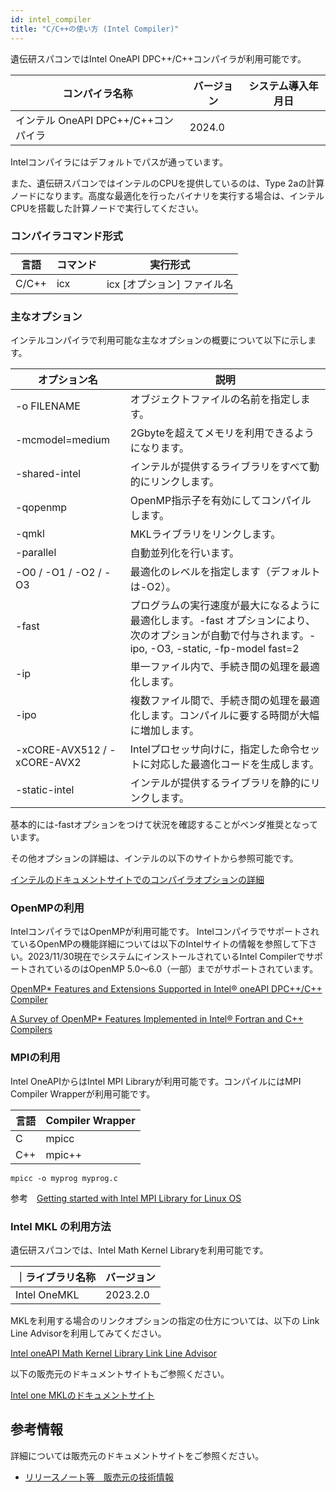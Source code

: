```yaml
---
id: intel_compiler
title: "C/C++の使い方 (Intel Compiler)"
---
```


遺伝研スパコンではIntel OneAPI DPC++/C++コンパイラが利用可能です。

|コンパイラ名称 | バージョン |システム導入年月日|
|--------------|-----------|----------------|
|インテル OneAPI DPC++/C++コンパイラ| 2024.0 | |

Intelコンパイラにはデフォルトでパスが通っています。

また、遺伝研スパコンではインテルのCPUを提供しているのは、Type 2aの計算ノードになります。高度な最適化を行ったバイナリを実行する場合は、インテルCPUを搭載した計算ノードで実行してください。

### コンパイラコマンド形式

|言語 |コマンド |実行形式|
|-----|--------|-------|
|C/C++   | icx    | icx [オプション] ファイル名 |

### 主なオプション

インテルコンパイラで利用可能な主なオプションの概要について以下に示します。

| オプション名 |説明|
|-------------|----|
|-o FILENAME | オブジェクトファイルの名前を指定します。 |
|-mcmodel=medium|2Gbyteを超えてメモリを利用できるようになります。|
|-shared-intel|インテルが提供するライブラリをすべて動的にリンクします。|
|-qopenmp | OpenMP指示子を有効にしてコンパイルします。|
|-qmkl | MKLライブラリをリンクします。 |
|-parallel | 自動並列化を行います。|
|-O0 / -O1 / -O2 / -O3 |最適化のレベルを指定します（デフォルトは-O2）。|
|-fast|プログラムの実行速度が最大になるように最適化します。-fast オプションにより、次のオプションが自動で付与されます。-ipo, -O3, -static, -fp-model fast=2  |
|-ip| 単一ファイル内で、手続き間の処理を最適化します。|
|-ipo| 複数ファイル間で、手続き間の処理を最適化します。コンパイルに要する時間が大幅に増加します。|
|-xCORE-AVX512  /  -xCORE-AVX2 |Intelプロセッサ向けに，指定した命令セットに対応した最適化コードを生成します。|
|-static-intel|インテルが提供するライブラリを静的にリンクします。|


基本的には-fastオプションをつけて状況を確認することがベンダ推奨となっています。

その他オプションの詳細は、インテルの以下のサイトから参照可能です。

[インテルのドキュメントサイトでのコンパイラオプションの詳細](https://www.intel.com/content/www/us/en/docs/dpcpp-cpp-compiler/developer-guide-reference/2023-0/compiler-options.html)

### OpenMPの利用
IntelコンパイラではOpenMPが利用可能です。
IntelコンパイラでサポートされているOpenMPの機能詳細については以下のIntelサイトの情報を参照して下さい。2023/11/30現在でシステムにインストールされているIntel CompilerでサポートされているのはOpenMP 5.0～6.0（一部）までがサポートされています。

[OpenMP* Features and Extensions Supported in Intel® oneAPI DPC++/C++ Compiler](https://www.intel.com/content/www/us/en/developer/articles/technical/openmp-features-and-extensions-supported-in-icx.html)

[A Survey of OpenMP* Features Implemented in Intel® Fortran and C++ Compilers](https://www.intel.com/content/www/us/en/developer/articles/technical/a-survey-of-openmp-features-implemented-in-intel-fortran-and-c-compilers.html)



### MPIの利用

Intel OneAPIからはIntel MPI Libraryが利用可能です。コンパイルにはMPI Compiler Wrapperが利用可能です。

|言語 |Compiler Wrapper |
|-----|----------------|
|C | mpicc|
|C++ | mpic++|

```
mpicc -o myprog myprog.c

```

参考　[Getting started with Intel MPI Library for Linux OS](https://www.intel.com/content/www/us/en/docs/mpi-library/get-started-guide-linux/2021-11/overview.html)


### Intel MKL の利用方法
遺伝研スパコンでは、Intel Math Kernel Libraryを利用可能です。


｜ライブラリ名称| バージョン |
|------------|-----------|
|Intel OneMKL | 2023.2.0|

MKLを利用する場合のリンクオプションの指定の仕方については、以下の Link Line Advisorを利用してみてください。

[Intel oneAPI Math Kernel Library Link Line Advisor](https://www.intel.com/content/www/us/en/developer/tools/oneapi/onemkl-link-line-advisor.html#gs.4cdbls)

以下の販売元のドキュメントサイトもご参照ください。

[Intel one MKLのドキュメントサイト](https://www.xlsoft.com/jp/products/intel/perflib/mkl/index.html)

## 参考情報

詳細については販売元のドキュメントサイトをご参照ください。

- [リリースノート等　販売元の技術情報](https://www.xlsoft.com/jp/products/intel/compilers/dpcpp/index.html?tab=2)